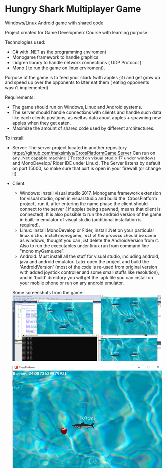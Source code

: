 # Hungry Shark Multiplayer Game
Windows/Linux Android game with shared code

Project created for Game Development Course with learning purpose.

Technologies used:

- C# with .NET as the programming enviroment
- Monogame framework to handle graphics
- Lidgren library to handle network connections ( UDP Protocol ).
- Mono ( to run the game on linux enviroment).


Purpose of the game is to feed your shark (with apples ;))) and get grow up and speed up over the opponents to later eat them ( eating opponents wasn't implemented).

Requirements:
- The game should run on Windows, Linux and Android systems.
- The server should handle connections with clients and handle such data like each clients positions, as well as data about apples + spawning new apples when they get eaten.
- Maximize the amount of shared code used by different architectures.



To install:
* Server: 
The server project located in another repository https://github.com/maksimlya/CrossPlatformGame.Server 
Can run on any .Net capable machine ( Tested on visual studio 17 under windows and MonoDevelop/ Rider IDE under Linux).
The Server listens by default on port 15000, so make sure that port is open in your firewall (or change it).

* Client: 
  - Windows: Install visual studio 2017, Monogame framework extension for visual studio, open in visual studio and build the 'CrossPlatform project', run it, after entering the name phase the client should connect to the server ( if apples being spawned, means that client is connected). It is also possible to run the android version of the game in built-in emulator of visual studio (additional installation is required).
  - Linux: Install MonoDevelop or Rider, install .Net on your particular linux distro, install monogame, rest of the process should be same as windows, thought you can just delete the AndroidVersion from it. Also to run the executables under linux run from command line "mono myGame.exe".
  - Android: Must install all the stuff for visual studio, including android, java and android emulator. Later open the project and build the 'AndroidVersion' (most of the code is re-used from original version with added joystick controller and some small stuffs like resolution), and in 'build' directory you will get the .apk file you can install on your mobile phone or run on any android emulator.
  
  Some screenshots from the game:
  <img src="screenshots/1.png"/>
  <img src="screenshots/2.png"/>
